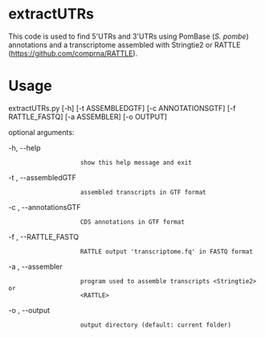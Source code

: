 # extractUTRs

This code is used to find 5'UTRs and 3'UTRs using PomBase (*S. pombe*) annotations and a transcriptome assembled with Stringtie2 or RATTLE (https://github.com/comprna/RATTLE).


# Usage

extractUTRs.py [-h] [-t ASSEMBLEDGTF] [-c ANNOTATIONSGTF]
                    [-f RATTLE_FASTQ] [-a ASSEMBLER] [-o OUTPUT]


optional arguments:

  -h, --help            

                        show this help message and exit
  
  -t , --assembledGTF
  
                        assembled transcripts in GTF format
                        
  -c , --annotationsGTF 
  
                        CDS annotations in GTF format
                        
  -f , --RATTLE_FASTQ 
  
                        RATTLE output 'transcriptome.fq' in FASTQ format
                        
  -a , --assembler 
  
                        program used to assemble transcripts <Stringtie2> or
                        <RATTLE>
                        
  -o , --output 
  
                        output directory (default: current folder)
                        
